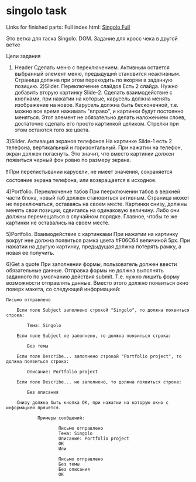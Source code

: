 # singolo task

Links for finished parts:
Full index.html: [Singolo Full](https://valerydluski.github.io/singolo/)

Это ветка для таска Singolo. DOM. Задание для кросс чека в другой ветке

Цели задания 
1) Header
Сделать меню с переключением. Активным остается выбранный элемент меню, предыдущий становится неактивным. Страница должна при этом переходить по якорям в заданную позицию.
2)Slider. Переключение слайдов
Есть 2 слайда. Нужно добавить вторую картинку Slide-2. Сделать взаимодействие с кнопками, при нажатии на которые, карусель должна менять изображение на новое. Карусель должна быть бесконечной, т.е. можно все время нажимать "вправо", и картинки будут постоянно меняться. Этот элемент не обязательно делать наложением слоев, достаточно сделать его просто картинкой целиком. Стрелки при этом остаются того же цвета.

3)Slider. Активация экранов телефонов
На картинке Slide-1 есть 2 телефона, вертикальный и горизонтальный. При нажатии на телефон, экран должен погаснуть. Это значит, что вместо картинки должен появиться черный фон ровно по размеру экрана.

❗ При перелистывании карусели, не имеет значения, сохраняется состояние экрана телефона, или возвращается в исходное.

4)Portfolio. Переключение табов
При пеерключении табов в верхней части блока, новый таб должен становиться активным. Страница может не переключаться, оставаясь на своем месте. Картинки снизу, должны менять свои позиции, сдвигаясь на одинаковую величину. Либо они должны перемещаться в случайном порядке. Главное, чтобы те же картинки не оставались на своем месте.

5)Portfolio. Взаимодействие с картинками
При нажатии на картинку вокруг нее должна появиться рамка цвета #F06C64 величиной 5px. При нажатии на другую картинку, предыдущая должна потерять рамку, а новая ее получить.

6)Get a quote
При заполнении формы, пользователь должен ввести обязательные данные. Отправка формы не должна выполнять заданного по умолчанию действия submit. Т.е. нужно лишить форму возможности отправлять данные. Вместо этого должно появиться окно поверх макета, со следующей информацией:

    Письмо отправлено

        Если поле Subject заполнено строкой "Singolo", то должна появиться строка:

            Тема: Singolo

        Если поле Subject не заполнено, то должна появиться строка:

            Без темы

        Если поле Describe... заполнено строкой "Portfolio project", то должна появиться строка:

            Описание: Portfolio project

        Если поле Describe... не заполнено, то должна появиться строка:

            Без описания

        Снизу должна быть кнопка OK, при нажатии на которую окно с информацией прячется.

                Примеры сообщений:

                        Письмо отправлено  
                        Тема: Singolo  
                        Описание: Portfolio project  
                        OK
                        Или

                        Письмо отправлено  
                        Без темы  
                        Без описания  
                        OK